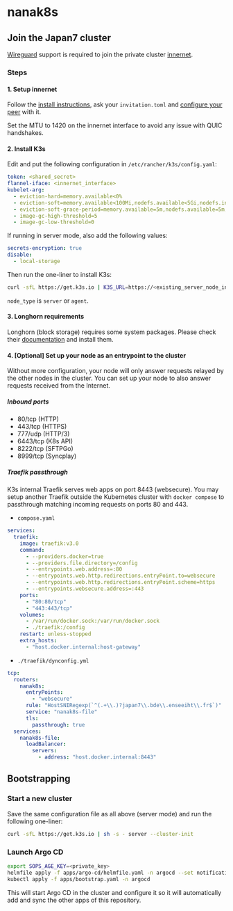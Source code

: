 # nanak8s

## Join the Japan7 cluster

[Wireguard](https://www.wireguard.com/install/) support is required to join the private cluster [innernet](https://github.com/tonarino/innernet).

### Steps

#### 1. Setup innernet

Follow the [install instructions](https://github.com/tonarino/innernet#installation), ask your `invitation.toml` and [configure your peer](https://github.com/tonarino/innernet#peer-initialization) with it.

Set the MTU to 1420 on the innernet interface to avoid any issue with QUIC handshakes.

#### 2. Install K3s

Edit and put the following configuration in `/etc/rancher/k3s/config.yaml`:

```yaml
token: <shared_secret>
flannel-iface: <innernet_interface>
kubelet-arg:
  - eviction-hard=memory.available<0%
  - eviction-soft=memory.available<100Mi,nodefs.available<5Gi,nodefs.inodesFree<5%,imagefs.available<5Gi
  - eviction-soft-grace-period=memory.available=5m,nodefs.available=5m,nodefs.inodesFree=5m,imagefs.available=5m
  - image-gc-high-threshold=5
  - image-gc-low-threshold=0
```

If running in server mode, also add the following values:

```yaml
secrets-encryption: true
disable:
  - local-storage
```

Then run the one-liner to install K3s:

```sh
curl -sfL https://get.k3s.io | K3S_URL=https://<existing_server_node_innernet_ip>:6443 sh -s - <node_type>
```

`node_type` is `server` or `agent`.

#### 3. Longhorn requirements

Longhorn (block storage) requires some system packages. Please check their [documentation](https://longhorn.io/docs/latest/deploy/install/#installation-requirements) and install them.

#### 4. [Optional] Set up your node as an entrypoint to the cluster

Without more configuration, your node will only answer requests relayed by the
other nodes in the cluster. You can set up your node to also answer requests
received from the Internet.

##### Inbound ports

- 80/tcp (HTTP)
- 443/tcp (HTTPS)
- 777/udp (HTTP/3)
- 6443/tcp (K8s API)
- 8222/tcp (SFTPGo)
- 8999/tcp (Syncplay)

##### Traefik passthrough

K3s internal Traefik serves web apps on port 8443 (websecure). You may setup
another Traefik outside the Kubernetes cluster with `docker compose` to
passthrough matching incoming requests on ports 80 and 443.

- `compose.yaml`

```yaml
services:
  traefik:
    image: traefik:v3.0
    command:
      - --providers.docker=true
      - --providers.file.directory=/config
      - --entrypoints.web.address=:80
      - --entrypoints.web.http.redirections.entryPoint.to=websecure
      - --entrypoints.web.http.redirections.entryPoint.scheme=https
      - --entrypoints.websecure.address=:443
    ports:
      - "80:80/tcp"
      - "443:443/tcp"
    volumes:
      - /var/run/docker.sock:/var/run/docker.sock
      - ./traefik:/config
    restart: unless-stopped
    extra_hosts:
      - "host.docker.internal:host-gateway"
```

- `./traefik/dynconfig.yml`

```yaml
tcp:
  routers:
    nanak8s:
      entryPoints:
        - "websecure"
      rule: "HostSNIRegexp(`^(.+\\.)?japan7\\.bde\\.enseeiht\\.fr$`)"
      service: "nanak8s-file"
      tls:
        passthrough: true
  services:
    nanak8s-file:
      loadBalancer:
        servers:
          - address: "host.docker.internal:8443"
```

## Bootstrapping

### Start a new cluster

Save the same configuration file as all above (server mode) and run the following one-liner:

```sh
curl -sfL https://get.k3s.io | sh -s - server --cluster-init
```

### Launch Argo CD

```sh
export SOPS_AGE_KEY=<private_key>
helmfile apply -f apps/argo-cd/helmfile.yaml -n argocd --set notifications.enabled=false
kubectl apply -f apps/bootstrap.yaml -n argocd
```

This will start Argo CD in the cluster and configure it so it will automatically add and sync the other apps of this repository.
